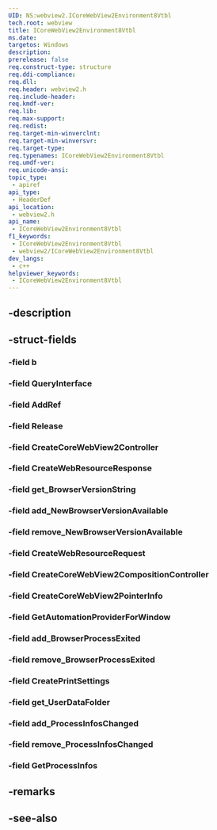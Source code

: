 ```yaml
---
UID: NS:webview2.ICoreWebView2Environment8Vtbl
tech.root: webview
title: ICoreWebView2Environment8Vtbl
ms.date: 
targetos: Windows
description: 
prerelease: false
req.construct-type: structure
req.ddi-compliance: 
req.dll: 
req.header: webview2.h
req.include-header: 
req.kmdf-ver: 
req.lib: 
req.max-support: 
req.redist: 
req.target-min-winverclnt: 
req.target-min-winversvr: 
req.target-type: 
req.typenames: ICoreWebView2Environment8Vtbl
req.umdf-ver: 
req.unicode-ansi: 
topic_type:
 - apiref
api_type:
 - HeaderDef
api_location:
 - webview2.h
api_name:
 - ICoreWebView2Environment8Vtbl
f1_keywords:
 - ICoreWebView2Environment8Vtbl
 - webview2/ICoreWebView2Environment8Vtbl
dev_langs:
 - c++
helpviewer_keywords:
 - ICoreWebView2Environment8Vtbl
---
```


## -description

## -struct-fields

### -field b

### -field QueryInterface

### -field AddRef

### -field Release

### -field CreateCoreWebView2Controller

### -field CreateWebResourceResponse

### -field get_BrowserVersionString

### -field add_NewBrowserVersionAvailable

### -field remove_NewBrowserVersionAvailable

### -field CreateWebResourceRequest

### -field CreateCoreWebView2CompositionController

### -field CreateCoreWebView2PointerInfo

### -field GetAutomationProviderForWindow

### -field add_BrowserProcessExited

### -field remove_BrowserProcessExited

### -field CreatePrintSettings

### -field get_UserDataFolder

### -field add_ProcessInfosChanged

### -field remove_ProcessInfosChanged

### -field GetProcessInfos

## -remarks

## -see-also

